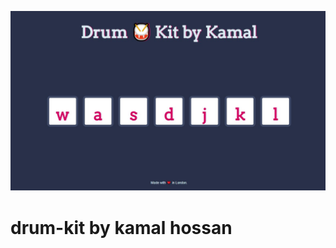 ![Drum Kit](https://github.com/kamalhossan/drum-kit/blob/main/images/Screenshot.jpg "Drum Kit")
# drum-kit by kamal hossan
